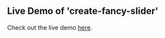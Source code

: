 ## Live Demo of 'create-fancy-slider'
Check out the live demo [here](https://moynulislamsghs.github.io/create-fancy-slider/).
